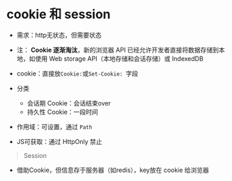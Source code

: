 # cookie 和 session
- 需求：http无状态，但需要状态
- 注： **Cookie 逐渐淘汰**，新的浏览器 API 已经允许开发者直接将数据存储到本地，如使用 Web storage API（本地存储和会话存储）或 IndexedDB
- cookie：直接放`Cookie:`或`Set-Cookie: `字段
- 分类
  - 会话期 Cookie：会话结束over
  - 持久性 Cookie：一段时间

- 作用域：可设置，通过 `Path`
- JS可获取：通过 HttpOnly 禁止

> Session
- 借助Cookie，但信息存于服务器（如redis），key放在 cookie 给浏览器